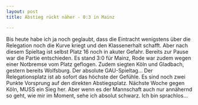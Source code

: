 ```yaml
---
layout: post
title: Abstieg rückt näher - 0:3 in Mainz

---
```


Bis heute habe ich ja noch geglaubt, dass die Eintracht wenigstens über die Relegation noch die Kurve kriegt und den Klassenerhalt schafft. Aber nach diesem Spieltag ist selbst Platz 16 noch in akuter Gefahr. Bereits zur Pause war die Partie entschieden. Es stand 3:0 für Mainz, Rode war zudem wegen einer Notbremse vom Platz geflogen. Zudem siegten Köln und Gladbach, gestern bereits Wolfsburg. Der absolute GAU-Spieltag... Der Relegationsplatz ist ab sofort das höchste der Gefühle. Es sind noch zwei Punkte Vorsprung auf den direkten Abstiegsplatz. Nächste Woche gegen Köln, MUSS ein Sieg her. Aber wenn es der Mannschaft auch nur annähernd so geht, wie mir im Moment, sehe ich absolut schwarz. Ich bin sprachlos...


